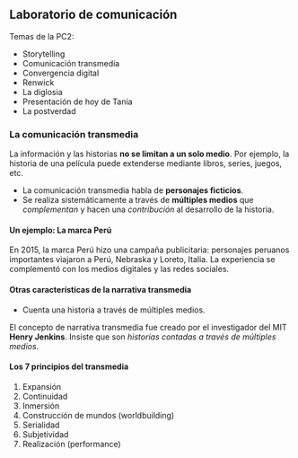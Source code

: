 ## Laboratorio de comunicación

Temas de la PC2:

- Storytelling
- Comunicación transmedia
- Convergencia digital
- Renwick
- La diglosia
- Presentación de hoy de Tania
- La postverdad

### La comunicación transmedia

La información y las historias **no se limitan a un solo medio**. Por ejemplo, la historia de una película puede extenderse mediante libros, series, juegos, etc.

- La comunicación transmedia habla de **personajes ficticios**.
- Se realiza sistemáticamente a través de **múltiples medios** que *complementan* y hacen una *contribución* al desarrollo de la historia.

#### Un ejemplo: La marca Perú

En 2015, la marca Perú hizo una campaña publicitaria: personajes peruanos importantes viajaron a Perú, Nebraska y Loreto, Italia. La experiencia se complementó con los medios digitales y las redes sociales.

#### Otras características de la narrativa transmedia

- Cuenta una historia a través de múltiples medios.

El concepto de narrativa transmedia fue creado por el investigador del MIT **Henry Jenkins**. Insiste que son *historias contadas a través de múltiples medios*.

#### Los 7 principios del transmedia

1. Expansión
2. Continuidad
3. Inmersión
4. Construcción de mundos (worldbuilding)
5. Serialidad
6. Subjetividad
7. Realización (performance)
